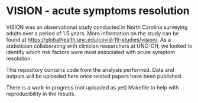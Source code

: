 # VISION - acute symptoms resolution

VISION was an observational study conducted in North Carolina surveying adults over a period of 1.5 years. More information on the study can be found at https://globalhealth.unc.edu/covid-19-studies/vision/. As a statistician collaborating with clinician researchers at UNC-CH, we looked to identify which risk factors were most associated with acute symptom resolution. 

This repository contains code from the analysis performed. Data and outputs will be uploaded here once related papers have been published.

There is a work-in progress (not uploaded as yet) Makefile to help with reproducibility in the results.




